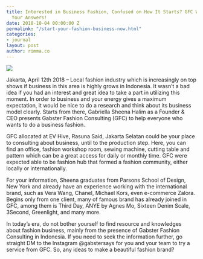```yaml
---
title: Interested in Business Fashion, Confused on How It Starts? GFC Would Crack
  Your Answers!
date: 2018-10-04 00:00:00 Z
permalink: "/start-your-fashion-business-now.html"
categories:
- journal
layout: post
author: rimma.co
---
```


<img src="{{ site.baseurl }}/images/start-your-fashion-business.jpeg" class="img-fluid" />

Jakarta, April 12th 2018 – Local fashion industry which is increasingly on top shows if business in this area is highly grows in Indonesia. It wasn’t a bad idea if you had an interest and great idea to take a part in utilizing this moment. In order to business and your energy gives a maximum expectation, it would be nice to do a research and think about its business model clearly. Starts from there, Gabriella Sheena Halim as a Founder & CEO presents Gabster Fashion Consulting (GFC) to help everyone who wants to do a business fashion.

GFC allocated at EV Hive, Rasuna Said, Jakarta Selatan could be your place to consulting about business, until to the production step. Here, you can find an office, fashion workshop room, sewing machine, cutting table and pattern which can be a great access for daily or monthly time. GFC were expected able to be fashion hub that formed a fashion community, either locally or internationally.

For your information, Sheena graduates from Parsons School of Design, New York and already have an experience working with the international brand, such as Vera Wang, Chanel, Michael Kors, even e-commerce Zalora. Begins only from one client, many of famous brand has already joined in GFC, among them is Third Day, ANYE by Agnes Mo, Sixteen Denim Scale, 3Second, Greenlight, and many more.

In today’s era, do not bother yourself to find resource and knowledges about fashion business, mainly from the presence of Gabster Fashion Consulting in Indonesia. If you need to seek the information further, go straight DM to the Instagram @gabstersays for you and your team to try a service from GFC. So, any ideas to make a beautiful fashion brand?
